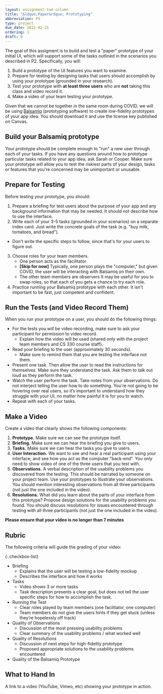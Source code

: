 ```yaml
---
layout: assignment-two-column
title: "&ldquo;Paper&rdquo; Prototyping"
abbreviation: P3
type: project
due_date: 2021-02-21
ordering: 1 
draft: 0
---
```


The goal of this assigment is to build and test a "paper" prototype of your initial UI, which will support some of the tasks outlined in the scenarios you described in P2. Specifically, you will:

1. Build a prototype of the UI features you want to examine.
2. Prepare for testing by designing tasks that users should accomplish by using your prototype (grounded in your research). 
3. Test your prototype with **at least three users** who are **not** taking this class and video record it. 
4. Make a video of your team testing your prototype.

Given that we cannot be together in the same room during COVID, we will be using <a href="https://balsamiq.com/" target="_blank">Balsamiq</a> (prototyping software) to create low-fidelity prototypes of your app idea. You should download it and use the license key published on Canvas. 

## Build your Balsamiq prototype
Your prototype should be complete enough to "run" a new user through each of your tasks. If you have any questions around how to prototype particular tasks related to your app idea, ask Sarah or Cooper. Make sure your prototype will allow you to test the riskiest parts of your design, tasks or features that you're concerned may be unimportant or unusable.

## Prepare for Testing
Before testing your prototype, you should:

1. Prepare a briefing for test users about the purpose of your app and any background information that may be needed. It should not describe how to use the interface.
2. Write each of your 3-5 tasks (grounded in your scenarios) on a separate index card. Just write the concrete goals of the task (e.g. "buy milk, tomatoes, and bread"). 
  * Don't write the specific steps to follow, since that's for your users to figure out.
3. Choose roles for your team members. 
   * One person acts as the facilitator
   * **[Skip for now]** Typically, one person plays the "computer," but given COVID, the user will be interacting with Balsamiq on their own.
   * The other team members are observers
  It may be useful for you to swap roles, so that each of you gets a chance to try each role. 
4. Practice running your Balsamiq prototype with each other. It isn't important to be fast, just competent and confident.

## Run the Tests (and Video Record Them)
When you run your prototype on a user, you should do the following things:

* For the tests you will be video recording, make sure to ask your participant for permission to video record.  
   * Explain how the video will be used (shared only with the project team members and CS 330 course staff).
* Read your briefing to the user (approximately 30 seconds). 
   * Make sure to remind them that you are testing the interface not them.
* Present one task. Then allow the user to read the instructions for themselves. Make sure they understand the task. Ask them to talk out loud as they perform the task.
* Watch the user perform the task. Take notes from your observations. Do not interject telling the user how to do something. You're not going to be hovering over real users, so it’s important to understand how they struggle with your UI, no matter how painful it is for you to watch.
* Repeat with each of your tasks.
 
## Make a Video
Create a video that clearly shows the following components:

1. **Prototype.** Make sure we can see the prototype itself.
2. **Briefing.** Make sure we can hear the briefing you give to users.
3. **Tasks.** Make sure we can hear the tasks you give to users.
4. **User Interaction.** We want to see and hear a real participant using your interface, and see how you act as the computer "back-end". You only need to show video of one of the three users that you test with.
5. **Observations.** A verbal description of the usability problems you discovered from the testing. This should be narrated by someone on your project team. Use your prototypes to illustrate your observations. You should mention interesting observations from all three participants (not just the one included in the video).
6. **Resolutions.** What did you learn about the parts of your interface from this prototype? Propose design solutions for the usability problems you found. You should discuss resolutions for issues encountered through testing with all three participants (not just the one included in the video).

**Please ensure that your video is no longer than 7 minutes**

## Rubric
The following criteria will guide the grading of your video:

{:.checkbox-list}
* Briefing
  * Explains that the user will be testing a low-fidelity mockup
  * Describes the interface and how it works
* Tasks
  * Video shows 3 or more tasks
  * Task description presents a clear goal, but does not tell the user specific steps for how to accomplish the task.
* Running the Test
  * Clear roles played by team members (one facilitator, one computer)
  * Team members do not give the users hints if they get stuck (unless they’re hopelessly off track)
* Quality of Observations
  * Discussion of the most pressing usability problems
  * Clear summary of the usability problems / what worked well
* Quality of Resolutions
  * Discussion of next steps for high-fidelity prototype
  * Proposed appropriate solutions to the usability problems encountered
* Quality of the Balsamiq Prototype


## What to Hand In 
A link to a video (YouTube, Vimeo, etc) showing your prototype in action.
